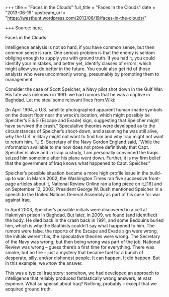 +++
title = "Faces in the Clouds"
full_title = "Faces in the Clouds"
date = "2013-06-19"
upstream_url = "https://westhunt.wordpress.com/2013/06/19/faces-in-the-clouds/"

+++
Source: [here](https://westhunt.wordpress.com/2013/06/19/faces-in-the-clouds/).

Faces in the Clouds

Intelligence analysis is not so hard, if you have common sense, but then
common sense is rare. One serious problem is that the enemy is seldom
obliging enough to supply you with ground truth. If you had it, you
could identify your mistakes, and better yet, identify classes of
errors, which might allow you do better in the future. You could also
get rid of those analysts who were uncommonly wrong, presumably by
promoting them to management.

Consider the case of Scott Speicher, a Navy pilot shot down in the Gulf
War. His fate was unknown in 1991: we had rumors that he was a captive
in Baghdad. Let me steal some relevant lines from Wiki:

\[In April 1994, a U.S. satellite photographed apparent human-made
symbols on the desert floor near the wreck’s location, which might
possibly be Speicher’s E & E (Escape and Evade) sign, suggesting that
Speicher might have survived the crash.” Speculative theories were
developed as to the circumstances of Speicher’s shoot-down, and assuming
he was still alive, why the U.S. military might not want to find him and
why Iraq might not want to return him. “U.S. Secretary of the Navy
Gordon England said, “While the information available to me now does not
prove definitively that Capt. Speicher is alive and in Iraqi custody, I
am personally convinced the Iraqis seized him sometime after his plane
went down. Further, it is my firm belief that the government of Iraq
knows what happened to Capt. Speicher.”

Speicher’s possible situation became a more high-profile issue in the
build-up to war. In March 2002, the Washington Times ran five successive
front-page articles about it, National Review Online ran a long piece on
it,\[16\] and on September 12, 2002, President George W. Bush mentioned
Speicher in a speech to the United Nations General Assembly as part of
his case for war against Iraq.

In April 2003, Speicher’s possible initials were discovered in a cell at
Hakmiyah prison in Baghdad. But later, in 2009, we found (and
identified) the body. He died back in the crash back in 1991, and some
Bedouins buried him, which is why the Baathists couldn’t say what
happened to him. The rumors were false, the reports of the Escape and
Evade sign were wrong, the initials weren’t his, the speculative
theories were wrong. The Secretary of the Navy was wrong, but then being
wrong was part of the job. National Review was wrong – guess there’s a
first time for everything. There was smoke, but no fire – just a mystery
that became fuel for a bunch of desperate, silly, and/or dishonest
people. It can happen. It did happen. But in this example, we *know* the
answer.

This was a typical Iraq story: somehow, we had developed an approach to
intelligence that reliably produced fantastically wrong answers, at vast
expense. What so special about Iraq? Nothing, probably – except that
we acquired ground truth.



